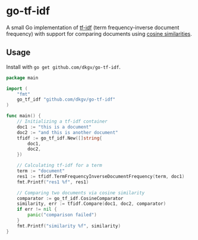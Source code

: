 # go-tf-idf

A small Go implementation of [tf-idf](https://en.wikipedia.org/wiki/Tf%E2%80%93idf) (term frequency-inverse document frequency) with support for comparing documents using [cosine similarities](https://en.wikipedia.org/wiki/Cosine_similarity).

## Usage
Install with `go get github.com/dkgv/go-tf-idf`.

```go
package main

import (
	"fmt"
	go_tf_idf "github.com/dkgv/go-tf-idf"
)

func main() {
	// Initializing a tf-idf container 
	doc1 := "this is a document"
	doc2 := "and this is another document"
	tfidf := go_tf_idf.New([]string{
		doc1,
		doc2,
	})

	// Calculating tf-idf for a term
	term := "document"
	res1 := tfidf.TermFrequencyInverseDocumentFrequency(term, doc1)
	fmt.Printf("res1 %f", res1)

	// Comparing two documents via cosine similarity
	comparator := go_tf_idf.CosineComparator
	similarity, err := tfidf.Compare(doc1, doc2, comparator)
	if err != nil {
		panic("comparison failed")
	}
	fmt.Printf("similarity %f", similarity)
}
```
